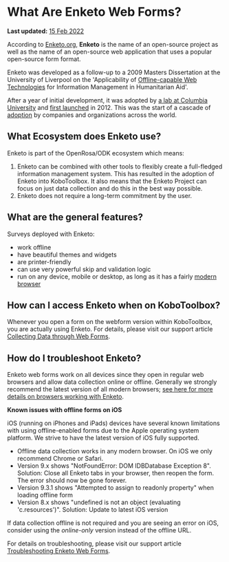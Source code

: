 # What Are Enketo Web Forms?

**Last updated:**
<a href="https://github.com/kobotoolbox/docs/blob/511ea4cb3c698a4b45e7c2b4efd1af4e356e811f/source/enketo.md" class="reference">15
Feb 2022</a>

According to [Enketo.org](https://enketo.org), **Enketo** is the name of an
open-source project as well as the name of an open-source web application that
uses a popular open-source form format.

Enketo was developed as a follow-up to a 2009 Masters Dissertation at the
University of Liverpool on the 'Applicability of
[Offline-capable Web Technologies](https://blog.enketo.org/offline-capable-web-applications/)
for Information Management in Humanitarian Aid'.

After a year of initial development, it was adopted by
[a lab at Columbia University](https://qsel.columbia.edu/products-tools/) and
[first launched](https://blog.enketo.org/enketo-is-now-open-source-and-will-be-used-in-formhub/)
in 2012. This was the start of a cascade of
[adoption](https://enketo.org/about/adoption/) by companies and organizations
across the world.

## What Ecosystem does Enketo use?

Enketo is part of the OpenRosa/ODK ecosystem which means:

1. Enketo can be combined with other tools to flexibly create a full-fledged
   information management system. This has resulted in the adoption of Enketo
   into KoboToolbox. It also means that the Enketo Project can focus on just
   data collection and do this in the best way possible.
2. Enketo does not require a long-term commitment by the user.

## What are the general features?

Surveys deployed with Enketo:

-   work offline
-   have beautiful themes and widgets
-   are printer-friendly
-   can use very powerful skip and validation logic
-   run on any device, mobile or desktop, as long as it has a fairly
    [modern browser](https://enke.to/modern-browsers)

## How can I access Enketo when on KoboToolbox?

Whenever you open a form on the webform version within KoboToolbox, you are
actually using Enketo. For details, please visit our support article
[Collecting Data through Web Forms](data_through_webforms.md).

## How do I troubleshoot Enketo?

Enketo web forms work on all devices since they open in regular web browsers and
allow data collection online or offline. Generally we strongly recommend the
latest version of all modern browsers;
[see here for more details on browsers working with Enketo](https://enketo.org/faq/#browsers).

**Known issues with offline forms on iOS**

iOS (running on iPhones and iPads) devices have several known limitations with
using offline-enabled forms due to the Apple operating system platform. We
strive to have the latest version of iOS fully supported.

-   Offline data collection works in any modern browser. On iOS we only
    recommend Chrome or Safari.
-   Version 9.x shows "NotFoundError: DOM IDBDatabase Exception 8". Solution:
    Close all Enketo tabs in your browser, then reopen the form. The error
    should now be gone forever.
-   Version 9.3.1 shows "Attempted to assign to readonly property" when loading
    offline form
-   Version 8.x shows "undefined is not an object (evaluating 'c.resources')".
    Solution: Update to latest iOS version

If data collection offline is not required and you are seeing an error on iOS,
consider using the _online-only_ version instead of the offline URL.

For details on troubleshooting, please visit our support article
[Troubleshooting Enketo Web Forms](troubleshooting_webforms.md).
